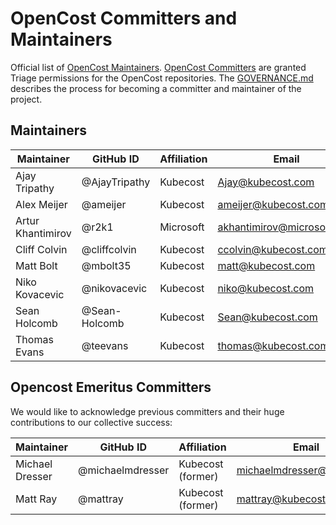 # OpenCost Committers and Maintainers

Official list of [OpenCost Maintainers](https://github.com/orgs/opencost/teams/opencost-maintainers). [OpenCost Committers](https://github.com/orgs/opencost/teams/opencost-committers) are granted Triage permissions for the OpenCost repositories. The [GOVERNANCE.md](https://github.com/opencost/opencost/blob/develop/GOVERNANCE.md) describes the process for becoming a committer and maintainer of the project.

## Maintainers

| Maintainer | GitHub ID | Affiliation | Email |
| --------------- | --------- | ----------- | ----------- |
| Ajay Tripathy | @AjayTripathy | Kubecost | <Ajay@kubecost.com> |
| Alex Meijer | @ameijer | Kubecost | <ameijer@kubecost.com> |
| Artur Khantimirov | @r2k1 | Microsoft | <akhantimirov@microsoft.com> |
| Cliff Colvin | @cliffcolvin | Kubecost | <ccolvin@kubecost.com> |
| Matt Bolt | @​mbolt35 | Kubecost | <matt@kubecost.com> |
| Niko Kovacevic | @nikovacevic | Kubecost | <niko@kubecost.com> |
| Sean Holcomb | @Sean-Holcomb | Kubecost | <Sean@kubecost.com> |
| Thomas Evans | @teevans | Kubecost | <thomas@kubecost.com> |

## Opencost Emeritus Committers
We would like to acknowledge previous committers and their huge contributions to our collective success:

| Maintainer | GitHub ID | Affiliation | Email |
| --------------- | --------- | ----------- | ----------- |
| Michael Dresser | @michaelmdresser | Kubecost (former) | <michaelmdresser@gmail.com> |
| Matt Ray | @mattray | Kubecost (former) | <mattray@kubecost.com> |